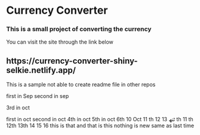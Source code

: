 <h1>Currency Converter </h1>
<h3> This is a small project of converting the currency</h3>
<div>You can visit the site through the link below </div>
<h2>https://currency-converter-shiny-selkie.netlify.app/</h2>

This is a sample 
not able to create readme file in other repos

first in Sep
second in sep

3rd in oct

first in oct
second in oct
4th in oct 
5th in oct 
6th
10 Oct 
11 th
12 ٹتھ
13 th
11 th 12th
13th
14
15
16
this is that and that is this
nothing is new same as last time 